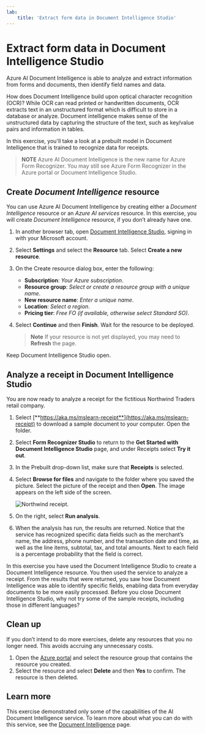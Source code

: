 ```yaml
---
lab:
    title: 'Extract form data in Document Intelligence Studio​'
---
```


# Extract form data in Document Intelligence Studio

Azure AI Document Intelligence is able to analyze and extract information from forms and documents, then identify field names and data. 

How does Document Intelligence build upon optical character recognition (OCR)? While OCR can read printed or handwritten documents, OCR extracts text in an unstructured format which is difficult to store in a database or analyze. Document intelligence makes sense of the unstructured data by capturing the structure of the text, such as key/value pairs and information in tables. 

In this exercise, you'll take a look at a prebuilt model in Document Intelligence that is trained to recognize data for receipts. 

> **NOTE**
> Azure AI Document Intelligence is the new name for Azure Form Recognizer. You may still see Azure Form Recognizer in the Azure portal or Document Intelligence Studio.

## Create *Document Intelligence* resource

You can use Azure AI Document Intelligence by creating either a *Document Intelligence* resource or an *Azure AI services* resource. In this exercise, you will create *Document Intelligence* resource, if you don’t already have one.

1. In another browser tab, open [Document Intelligence Studio](https://formrecognizer.appliedai.azure.com/studio), signing in with your Microsoft account.
1. Select **Settings** and select the **Resource** tab. Select **Create a new resource**.
1. On the Create resource dialog box, enter the following:
    - **Subscription**: *Your Azure subscription*.
    - **Resource group**: *Select or create a resource group with a unique name*.
    - **New resource name**: *Enter a unique name*.
    - **Location**: *Select a region*.
    - **Pricing tier**: *Free FO (if available, otherwise select Standard SO)*.
1. Select **Continue** and then **Finish**. Wait for the resource to be deployed.

    >**Note**
    > If your resource is not yet displayed, you may need to **Refresh** the page.

Keep Document Intelligence Studio open.

## Analyze a receipt in Document Intelligence Studio

You are now ready to analyze a receipt for the fictitious Northwind Traders retail company.

1. Select [**https://aka.ms/mslearn-receipt**](https://aka.ms/mslearn-receipt) to download a sample document to your computer. Open the folder. 
1. Select **Form Recognizer Studio** to return to the **Get Started with Document Intelligence Studio** page, and under Receipts select **Try it out**.
1. In the Prebuilt drop-down list, make sure that **Receipts** is selected.
1. Select **Browse for files** and navigate to the folder where you saved the picture. Select the picture of the receipt and then **Open**. The image appears on the left side of the screen.

    ![Northwind receipt.](media/document-intelligence/northwind-receipt.jpg)

1. On the right, select **Run analysis**.
1. When the analysis has run, the results are returned. Notice that the service has recognized specific data fields such as the merchant’s name, the address, phone number, and the transaction date and time, as well as the line items, subtotal, tax, and total amounts. Next to each field is a percentage probability that the field is correct.

In this exercise you have used the Document Intelligence Studio to create a Document Intelligence resource. You then used the service to analyze a receipt. From the results that were returned, you saw how Document Intelligence was able to identify specific fields, enabling data from everyday documents to be more easily processed. Before you close Document Intelligence Studio, why not try some of the sample receipts, including those in different languages?

## Clean up

If you don’t intend to do more exercises, delete any resources that you no longer need. This avoids accruing any unnecessary costs.

1. Open the [Azure portal]( https://portal.azure.com) and select the resource group that contains the resource you created.
1. Select the resource and select **Delete** and then **Yes** to confirm. The resource is then deleted.

## Learn more

This exercise demonstrated only some of the capabilities of the AI Document Intelligence service. To learn more about what you can do with this service, see the [Document Intelligence](https://learn.microsoft.com/azure/ai-services/document-intelligence/overview?view=doc-intel-3.1.0) page.
